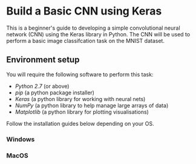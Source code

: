 # Build a Basic CNN using Keras

This is a beginner's guide to developing a simple convolutional neural network (CNN) using the Keras library in Python. The CNN will be used to perform a basic image classifcation task on the MNIST dataset.

## Environment setup

You will require the following software to perform this task:

- *Python 2.7* (or above)
- *pip* (a python package installer)
- *Keras* (a python library for working with neural nets)
- *NumPy* (a python library to help manage large arrays of data)
- *Matplotlib* (a python library for plotting visualisations)

Follow the installation guides below depending on your OS.

### Windows

### MacOS
